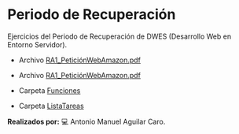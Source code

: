 # Periodo de Recuperación
Ejercicios del Periodo de Recuperación de DWES (Desarrollo Web en Entorno Servidor).

- Archivo [RA1_PeticiónWebAmazon.pdf](https://github.com/antonio-aguilar/PeriodoRecuperacion/blob/main/RA1_Petici%C3%B3nWebAmazon.pdf)

- Archivo [RA1_PeticiónWebAmazon.pdf](https://github.com/antonio-aguilar/PeriodoRecuperacion/blob/main/RA1_ProcesoDePetici%C3%B3nWeb.pdf)

- Carpeta [Funciones](https://github.com/antonio-aguilar/PeriodoRecuperacion/tree/main/Funciones)

- Carpeta [ListaTareas](https://github.com/antonio-aguilar/PeriodoRecuperacion/tree/main/ListaTareas)

**Realizados por:** 💻 Antonio Manuel Aguilar Caro.

